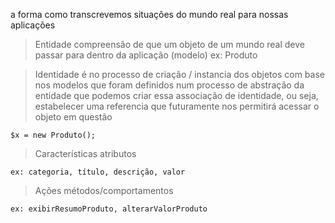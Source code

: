a forma como transcrevemos situações do mundo real para nossas aplicações

 > Entidade
    compreensão de que um objeto de um mundo real deve passar para dentro da aplicação (modelo)
    ex: Produto

 > Identidade
    é no processo de criação / instancia dos objetos com base nos modelos que foram definidos num processo de abstração da entidade que podemos criar essa associação de identidade, ou seja, estabelecer uma referencia que futuramente nos permitirá acessar o objeto em questão

    $x = new Produto();
 
 > Características
    atributos

    ex: categoria, título, descrição, valor

 > Ações
    métodos/comportamentos

    ex: exibirResumoProduto, alterarValorProduto
